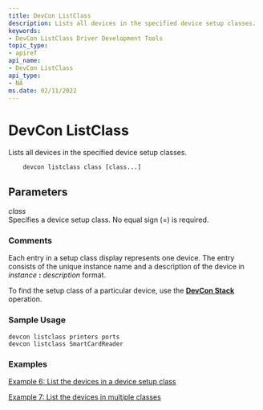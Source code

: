 ```yaml
---
title: DevCon ListClass
description: Lists all devices in the specified device setup classes. 
keywords:
- DevCon ListClass Driver Development Tools
topic_type:
- apiref
api_name:
- DevCon ListClass
api_type:
- NA
ms.date: 02/11/2022
---
```


# DevCon ListClass


Lists all devices in the specified device setup classes. 

```
    devcon listclass class [class...] 
```

## <span id="ddk_devcon_listclass_tools"></span><span id="DDK_DEVCON_LISTCLASS_TOOLS"></span>Parameters

<span id="_______class______"></span><span id="_______CLASS______"></span> *class*   
Specifies a device setup class. No equal sign (=) is required.

### <span id="comments"></span><span id="COMMENTS"></span>Comments

Each entry in a setup class display represents one device. The entry consists of the unique instance name and a description of the device in *instance* **:** *description* format.

To find the setup class of a particular device, use the [**DevCon Stack**](devcon-stack.md) operation.

### <span id="sample_usage"></span><span id="SAMPLE_USAGE"></span>Sample Usage

```
devcon listclass printers ports
devcon listclass SmartCardReader
```

### <span id="examples"></span><span id="EXAMPLES"></span>Examples

[Example 6: List the devices in a device setup class](devcon-examples.md#ddk_example_6_list_the_devices_in_a_device_setup_class_tools)

[Example 7: List the devices in multiple classes](devcon-examples.md#ddk_example_7_list_the_devices_in_multiple_classes_on_a_remote_compute)









